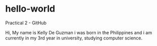 # hello-world
Practical 2 - GitHub

Hi, My name is Kelly De Guzman i was born in the Philippines
and i am currently in my 3rd year in university, studying computer science.
